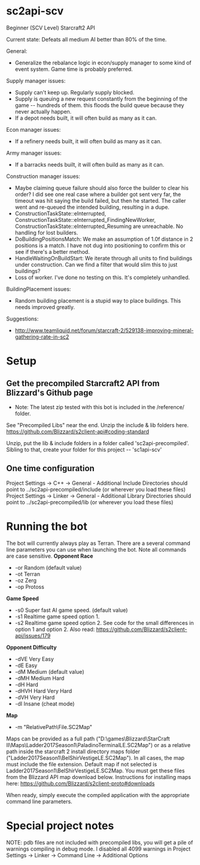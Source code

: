 # sc2api-scv
Beginner (SCV Level) Starcraft2 API

Current state:  Defeats all medium AI better than 80% of the time.

General:
* Generalize the rebalance logic in econ/supply manager to some kind of event system.  Game time is probably preferred.

Supply manager issues:
* Supply can't keep up.  Regularly supply blocked.
* Supply is queuing a new request constantly from the beginning of the game -- hundreds of them.  this floods the build queue because they never actually happen.
* If a depot needs built, it will often build as many as it can.

Econ manager issues:
* If a refinery needs built, it will often build as many as it can.

Army manager issues:
* If a barracks needs built, it will often build as many as it can.

Construction manager issues:
* Maybe claiming queue failure should also force the builder to clear his order?  I did see one real case where a builder got sent very far, the timeout was hit saying the build failed, but then he started.  The caller went and re-queued the intended building, resulting in a dupe.
* ConstructionTaskState::eInterrupted, ConstructionTaskState::eInterrupted_FindingNewWorker, ConstructionTaskState::eInterrupted_Resuming are unreachable.  No handling for lost builders.
* DoBuildingPositionsMatch:  We make an assumption of 1.0f distance in 2 positions is a match.  I have not dug into positioning to confirm this or see if there's a better method.
* HandleWaitingOnBuildStart:  We iterate through all units to find buildings under construction.  Can we find a filter that would slim this to just buildings?
* Loss of worker.  I've done no testing on this.  It's completely unhandled.

BuildingPlacement issues:
* Random building placement is a stupid way to place buildings.  This needs improved greatly.

Suggestions:
* http://www.teamliquid.net/forum/starcraft-2/529138-improving-mineral-gathering-rate-in-sc2




# Setup

## Get the precompiled Starcraft2 API from Blizzard's Github page
* Note:  The latest zip tested with this bot is included in the /reference/ folder.

See "Precompiled Libs" near the end.  Unzip the include & lib folders here.
https://github.com/Blizzard/s2client-api#coding-standard

Unzip, put the lib & include folders in a folder called 'sc2api-precompiled'.
Sibling to that, create your folder for this project -- 'sc1api-scv'

## One time configuration
Project Settings -> C++ -> General - Additional Include Directories should point to ../sc2api-precompiled/include  (or wherever you load these files)
Project Settings -> Linker -> General - Additional Library Directories should point to ../sc2api-precompiled/lib  (or wherever you load these files)


# Running the bot

The bot will currently always play as Terran.  There are a several command line parameters you can use when launching the bot.  Note all commands are case sensitive.
**Opponent Race**
* -or Random (default value)
* -ot Terran
* -oz Zerg
* -op Protoss

**Game Speed**
* -s0 Super fast AI game speed.  (default value)
* -s1 Realtime game speed option 1.
* -s2 Realtime game speed option 2.  See code for the small differences in option 1 and option 2.  Also read:  https://github.com/Blizzard/s2client-api/issues/179

**Opponent Difficulty**
* -dVE Very Easy
* -dE Easy
* -dM Medium (default value)
* -dMH Medium Hard
* -dH Hard
* -dHVH Hard Very Hard
* -dVH Very Hard
* -dI Insane (cheat mode)

**Map**
* -m "RelativePath\File.SC2Map"

Maps can be provided as a full path ("D:\games\Blizzard\StarCraft II\Maps\Ladder2017Season1\PaladinoTerminalLE.SC2Map") or as a relative path inside the starcraft 2 install directory maps folder ("Ladder2017Season1\BelShirVestigeLE.SC2Map").  In all cases, the map must include the file extension.
Default map if not selected is Ladder2017Season1\BelShirVestigeLE.SC2Map.  You must get these files from the Blizzard API map download below.
Instructions for installing maps here:  https://github.com/Blizzard/s2client-proto#downloads

When ready, simply execute the compiled application with the appropriate command line parameters.


# Special project notes
NOTE:  pdb files are not included with precompiled libs, you will get a pile of warnings compiling in debug mode.  I disabled all 4099 warnings in Project Settings -> Linker -> Command Line -> Additional Options
